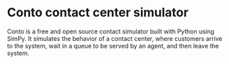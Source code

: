 # Conto contact center simulator

Conto is a free and open source contact simulator built with Python using SimPy. It simulates the behavior of a contact center, where customers arrive to the system, wait in a queue to be served by an agent, and then leave the system.
